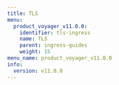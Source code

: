```yaml
---
title: TLS
menu:
  product_voyager_v11.0.0:
    identifier: tls-ingress
    name: TLS
    parent: ingress-guides
    weight: 15
menu_name: product_voyager_v11.0.0
info:
  version: v11.0.0
---
```


